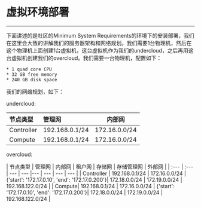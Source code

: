 # 虚拟环境部署

---

下面讲述的是社区的Minimum System Requirements的环境下的安装部署，我们在这里会大致的讲解我们的服务器架构和网络规划。我们需要1台物理机，然后在这个物理机上面创建1台虚拟机，这台虚拟机作为我们的undercloud，之后再用这台虚拟机创建我们的overcloud。我们需要一台物理机，配置如下：

```
* 1 quad core CPU
* 32 GB free memory
* 240 GB disk space
```

我们的网络规划，如下：

undercloud:

| 节点类型 | 管理网 | 内部网 |
| :--- | :--- | --- |
| Controller | 192.168.0.1/24 | 172.16.0.0/24 |
| Compute| 192.168.0.1/24 | 172.16.0.0/24 |

overcloud:

| 节点类型 | 管理网 | 内部网 | 租户网 | 存储网 | 存储管理网 | 外部网 |
| :--- | :--- | --- | --- |--- | --- | --- | --- |
| Controller | 192.168.0.1/24 | 172.16.0.0/24 | {'start': '172.17.0.10', 'end': '172.17.0.200'}| 172.18.0.0/24 | 172.19.0.0/24 | 192.168.122.0/24 |
| Compute| 192.168.0.1/24 | 172.16.0.0/24 | {'start': '172.17.0.10', 'end': '172.17.0.200'}| 172.18.0.0/24 | 172.19.0.0/24 | 192.168.122.0/24 |




